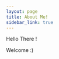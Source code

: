 ```yaml
---
layout: page
title: About Me!
sidebar_link: true
---
```


Hello There ! 

Welcome :) 




        


